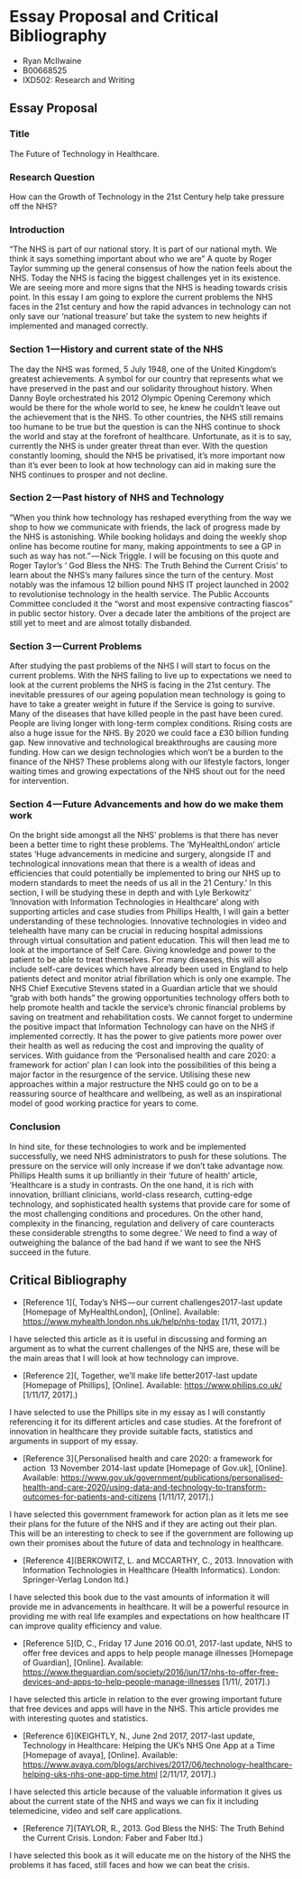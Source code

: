 Essay Proposal and Critical Bibliography
========================================




+ Ryan McIlwaine
+ B00668525
+ IXD502: Research and Writing




Essay Proposal
--------------

### Title

The Future of Technology in Healthcare.




### Research Question

How can the Growth of Technology in the 21st Century help take pressure off the NHS?



### Introduction

“The NHS is part of our national story. It is part of our national myth. We think it says something important about who we are” A quote by Roger Taylor summing up the general consensus of how the nation feels about the NHS. Today the NHS is facing the biggest challenges yet in its existence. We are seeing more and more signs that the NHS is heading towards crisis point. In this essay I am going to explore the current problems the NHS faces in the 21st century and how the rapid advances in technology can not only save our ‘national treasure’ but take the system to new heights if implemented and managed correctly.


### Section 1 — History and current state of the NHS

The day the NHS was formed, 5 July 1948, one of the United Kingdom’s greatest achievements. A symbol for our country that represents what we have preserved in the past and our solidarity throughout history. When Danny Boyle orchestrated his 2012 Olympic Opening Ceremony which would be there for the whole world to see, he knew he couldn’t leave out the achievement that is the NHS. To other countries, the NHS still remains too humane to be true but the question is can the NHS continue to shock the world and stay at the forefront of healthcare. Unfortunate, as it is to say, currently the NHS is under greater threat than ever. With the question constantly looming, should the NHS be privatised, it’s more important now than it’s ever been to look at how technology can aid in making sure the NHS continues to prosper and not decline.


### Section 2 — Past history of NHS and Technology

“When you think how technology has reshaped everything from the way we shop to how we communicate with friends, the lack of progress made by the NHS is astonishing. While booking holidays and doing the weekly shop online has become routine for many, making appointments to see a GP in such as way has not.” — Nick Triggle. I will be focusing on this quote and Roger Taylor’s ‘ God Bless the NHS: The Truth Behind the Current Crisis’ to learn about the NHS’s many failures since the turn of the century. Most notably was the infamous 12 billion pound NHS IT project launched in 2002 to revolutionise technology in the health service. The Public Accounts Committee concluded it the “worst and most expensive contracting fiascos” in public sector history. Over a decade later the ambitions of the project are still yet to meet and are almost totally disbanded.


### Section 3 — Current Problems

After studying the past problems of the NHS I will start to focus on the current problems.
With the NHS failing to live up to expectations we need to look at the current problems the NHS is facing in the 21st century. The inevitable pressures of our ageing population mean technology is going to have to take a greater weight in future if the Service is going to survive. Many of the diseases that have killed people in the past have been cured. People are living longer with long-term complex conditions.
Rising costs are also a huge issue for the NHS. By 2020 we could face a £30 billion funding gap. New innovative and technological breakthroughs are causing more funding. How can we design technologies which won’t be a burden to the finance of the NHS? These problems along with our lifestyle factors, longer waiting times and growing expectations of the NHS shout out for the need for intervention.

### Section 4 — Future Advancements and how do we make them work

On the bright side amongst all the NHS’ problems is that there has never been a better time to right these problems. The ‘MyHealthLondon’ article states ‘Huge advancements in medicine and surgery, alongside IT and technological innovations mean that there is a wealth of ideas and efficiencies that could potentially be implemented to bring our NHS up to modern standards to meet the needs of us all in the 21 Century.’ In this section, I will be studying these in depth and with Lyle Berkowitz’ ‘Innovation with Information Technologies in Healthcare’ along with supporting articles and case studies from Phillips Health, I will gain a better understanding of these technologies.
Innovative technologies in video and telehealth have many can be crucial in reducing hospital admissions through virtual consultation and patient education. This will then lead me to look at the importance of Self Care. Giving knowledge and power to the patient to be able to treat themselves. For many diseases, this will also include self-care devices which have already been used in England to help patients detect and monitor atrial fibrillation which is only one example. The NHS Chief Executive Stevens stated in a Guardian article that we should “grab with both hands” the growing opportunities technology offers both to help promote health and tackle the service’s chronic financial problems by saving on treatment and rehabilitation costs.
We cannot forget to undermine the positive impact that Information Technology can have on the NHS if implemented correctly. It has the power to give patients more power over their health as well as reducing the cost and improving the quality of services. With guidance from the ‘Personalised health and care 2020: a framework for action’ plan I can look into the possibilities of this being a major factor in the resurgence of the service.
Utilising these new approaches within a major restructure the NHS could go on to be a reassuring source of healthcare and wellbeing, as well as an inspirational model of good working practice for years to come.


### Conclusion

In hind site, for these technologies to work and be implemented successfully, we need NHS administrators to push for these solutions. The pressure on the service will only increase if we don’t take advantage now. Phillips Health sums it up brilliantly in their ‘future of health’ article, ‘Healthcare is a study in contrasts. On the one hand, it is rich with innovation, brilliant clinicians, world-class research, cutting-edge technology, and sophisticated health systems that provide care for some of the most challenging conditions and procedures. On the other hand, complexity in the financing, regulation and delivery of care counteracts these considerable strengths to some degree.’ We need to find a way of outweighing the balance of the bad hand if we want to see the NHS succeed in the future.



Critical Bibliography
---------------------


+ [Reference 1](, Today’s NHS — our current challenges2017-last update [Homepage of MyHealthLondon], [Online]. Available: https://www.myhealth.london.nhs.uk/help/nhs-today [1/11, 2017].)

I have selected this article as it is useful in discussing and forming an argument as to what the current challenges of the NHS are, these will be the main areas that I will look at how technology can improve.


+ [Reference 2](, Together, we’ll make life better2017-last update [Homepage of Phillips], [Online]. Available: https://www.philips.co.uk/ [1/11/17, 2017].)

I have selected to use the Phillips site in my essay as I will constantly referencing it for its different articles and case studies. At the forefront of innovation in healthcare they provide suitable facts, statistics and arguments in support of my essay.


+ [Reference 3](,Personalised health and care 2020: a framework for action 
13 November 2014-last update [Homepage of Gov.uk], [Online]. Available: https://www.gov.uk/government/publications/personalised-health-and-care-2020/using-data-and-technology-to-transform-outcomes-for-patients-and-citizens [1/11/17, 2017].)

I have selected this government framework for action plan as it lets me see their plans for the future of the NHS and if they are acting out their plan. This will be an interesting to check to see if the government are following up own their promises about the future of data and technology in healthcare.


+ [Reference 4](BERKOWITZ, L. and MCCARTHY, C., 2013. Innovation with Information Technologies in Healthcare (Health Informatics). London: Springer-Verlag London ltd.)

I have selected this book due to the vast amounts of information it will provide me in advancements in healthcare. It will be a powerful resource in providing me with real life examples and expectations on how healthcare IT can improve quality efficiency and value.


+ [Reference 5](D, C., Friday 17 June 2016 00.01, 2017-last update, NHS to offer free devices and apps to help people manage illnesses [Homepage of Guardian], [Online]. Available: https://www.theguardian.com/society/2016/jun/17/nhs-to-offer-free-devices-and-apps-to-help-people-manage-illnesses [1/11/, 2017].)

I have selected this article in relation to the ever growing important future that free devices and apps will have in the NHS. This article provides me with interesting quotes and statistics.


+  [Reference 6](KEIGHTLY, N., June 2nd 2017, 2017-last update, Technology in Healthcare: Helping the UK’s NHS One App at a Time [Homepage of avaya], [Online]. Available: https://www.avaya.com/blogs/archives/2017/06/technology-healthcare-helping-uks-nhs-one-app-time.html [2/11/17, 2017].)

I have selected this article because of the valuable information it gives us about the current state of the NHS and ways we can fix it including telemedicine, video and self care applications.

+  [Reference 7](TAYLOR, R., 2013. God Bless the NHS: The Truth Behind the Current Crisis. London: Faber and Faber ltd.)

I have selected this book as it will educate me on the history of the NHS the problems it has faced, still faces and how we can beat the crisis.

